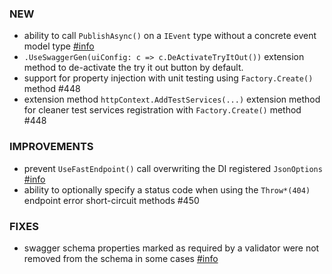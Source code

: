 ### NEW
- ability to call `PublishAsync()` on a `IEvent` type without a concrete event model type [#info](https://discord.com/channels/933662816458645504/1104729873743872170)
- `.UseSwaggerGen(uiConfig: c => c.DeActivateTryItOut())` extension method to de-activate the try it out button by default.
- support for property injection with unit testing using `Factory.Create()` method #448
- extension method `httpContext.AddTestServices(...)` extension method for cleaner test services registration with `Factory.Create()` method #448

### IMPROVEMENTS
- prevent `UseFastEndpoint()` call overwriting the DI registered `JsonOptions` [#info](https://discord.com/channels/933662816458645504/1103132906681012295)
- ability to optionally specify a status code when using the `Throw*(404)` endpoint error short-circuit methods #450

### FIXES
- swagger schema properties marked as required by a validator were not removed from the schema in some cases [#info](https://discord.com/channels/933662816458645504/1101429081830064162)